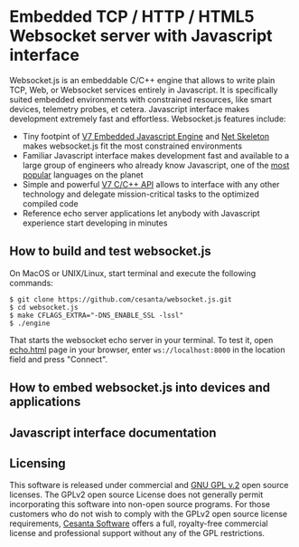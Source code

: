 Embedded TCP / HTTP / HTML5 Websocket server with Javascript interface
======================================================================

Websocket.js is an embeddable C/C++ engine that allows to write plain TCP,
Web, or Websocket services entirely in Javascript. It is specifically suited
embedded environments with constrained resources, like smart devices,
telemetry probes, et cetera. Javascript interface makes development
extremely fast and effortless. Websocket.js features include:

- Tiny footpint of
  [V7 Embedded Javascript Engine](http://github.com/cesanta/v7) and
  [Net Skeleton](http://github.com/cesanta/net_skeleton) makes websocket.js
  fit the most constrained environments
- Familiar Javascript interface makes development fast and available to a
  large group of engineers who already know Javascript,
  one of the [most popular](http://langpop.com) languages on the planet
- Simple and powerful
  [V7 C/C++ API](https://github.com/cesanta/v7/blob/master/v7.h)
  allows to interface with any other technology
  and delegate mission-critical tasks to the optimized compiled code
- Reference echo server applications let anybody with Javascript experience
  start developing in minutes

## How to build and test websocket.js

On MacOS or UNIX/Linux, start terminal and execute the following commands:

    $ git clone https://github.com/cesanta/websocket.js.git
    $ cd websocket.js
    $ make CFLAGS_EXTRA="-DNS_ENABLE_SSL -lssl"
    $ ./engine

That starts the websocket echo server in your terminal.
To test it, open [echo.html](http://www.websocket.org/echo.html)
page in your browser, enter  `ws://localhost:8000` in the location field and
press "Connect".

## How to embed websocket.js into devices and applications

## Javascript interface documentation

## Licensing

This software is released under commercial and
[GNU GPL v.2](http://www.gnu.org/licenses/old-licenses/gpl-2.0.html) open
source licenses. The GPLv2 open source License does not generally permit
incorporating this software into non-open source programs. 
For those customers who do not wish to comply with the GPLv2 open
source license requirements,
[Cesanta Software](http://cesanta.com) offers a full,
royalty-free commercial license and professional support
without any of the GPL restrictions.
